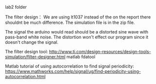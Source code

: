 lab2 folder

The filter design：
We are using lt1037 instead of the on the report there shouldnt be much difference. The simulation file is in the zip file.

The signal the arduino would read should be a distorted sine wave with pass-band white noise. The distortion won't effect our program since it doesn't change the signal.

The filter design tool: http://www.ti.com/design-resources/design-tools-simulation/filter-designer.html
                        matlab fdatool
                        
Matlab tutorial of using autocorrelation to find signal periodicity: https://www.mathworks.com/help/signal/ug/find-periodicity-using-autocorrelation.html
